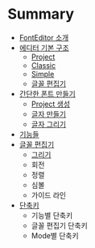 # Summary

* [FontEditor 소개](README.md)
* [에디터 기본 구조](chapter1.md)
  * [Project](chapter1/project.md)
  * [Classic](chapter1/classic.md)
  * [Simple](chapter1/simple.md)
  * [글꼴 편집기](chapter1/ae00-af34-d3b8-c9d1-ae30.md)
* [간단한 폰트 만들기](d3f0-d2b8-b9cc-b4e4-ae30.md)
  * [Project 생성](d3f0-d2b8-b9cc-b4e4-ae30/project-c0dd-c131.md)
  * [글자 만들기](d3f0-d2b8-b9cc-b4e4-ae30/ae00-c790-b9cc-b4e4-ae30.md)
  * [글자 그리기](d3f0-d2b8-b9cc-b4e4-ae30/ae00-c790-adf8-b9ac-ae30.md)
* [기능들](ae30-b2a5-b4e4.md)
* [글꼴 편집기 ](outline-adf8-b9ac-ae30-d234.md)
  * [그리기](outline-adf8-b9ac-ae30-d234/outline-adf8-b9ac-ae30.md)
  * 회전
  * 정렬
  * 심볼
  * 가이드 라인
* [단축키](b2e8-cd95-d0a4.md)
  * 기능별 단축키
  * 글꼴 편집기 단축키
  * Mode별 단축키

